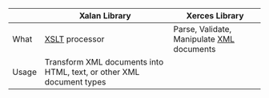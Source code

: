 ||Xalan Library|Xerces Library|
|---|---|---|
|What|[XSLT](/Languages/Markup_Language/XML) processor|Parse, Validate, Manipulate [XML](/Languages/Markup_Language/XML) documents|
|Usage|Transform XML documents into HTML, text, or other XML document types||
